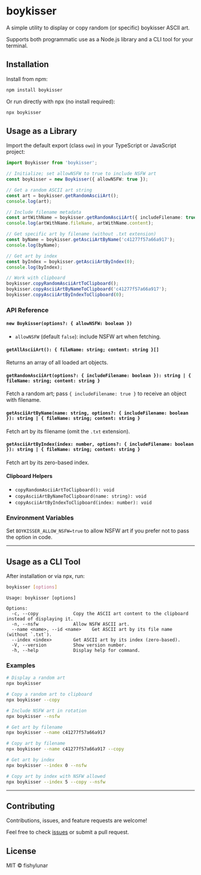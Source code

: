 # boykisser

A simple utility to display or copy random (or specific) boykisser ASCII art.

Supports both programmatic use as a Node.js library and a CLI tool for your terminal.

## Installation

Install from npm:

```bash
npm install boykisser
```

Or run directly with npx (no install required):

```bash
npx boykisser
```

## Usage as a Library

Import the default export (class `owo`) in your TypeScript or JavaScript project:

```ts
import Boykisser from 'boykisser';

// Initialize; set allowNSFW to true to include NSFW art
const boykisser = new Boykisser({ allowNSFW: true });

// Get a random ASCII art string
const art = boykisser.getRandomAsciiArt();
console.log(art);

// Include filename metadata
const artWithName = boykisser.getRandomAsciiArt({ includeFilename: true });
console.log(artWithName.fileName, artWithName.content);

// Get specific art by filename (without .txt extension)
const byName = boykisser.getAsciiArtByName('c41277f57a66a917');
console.log(byName);

// Get art by index
const byIndex = boykisser.getAsciiArtByIndex(0);
console.log(byIndex);

// Work with clipboard
boykisser.copyRandomAsciiArtToClipboard();
boykisser.copyAsciiArtByNameToClipboard('c41277f57a66a917');
boykisser.copyAsciiArtByIndexToClipboard(0);
```

### API Reference

#### `new Boykisser(options?: { allowNSFW: boolean })`
- `allowNSFW` (default `false`): include NSFW art when fetching.

#### `getAllAsciiArt(): { fileName: string; content: string }[]`
Returns an array of all loaded art objects.

#### `getRandomAsciiArt(options?: { includeFilename: boolean }): string | { fileName: string; content: string }`
Fetch a random art; pass `{ includeFilename: true }` to receive an object with filename.

#### `getAsciiArtByName(name: string, options?: { includeFilename: boolean }): string | { fileName: string; content: string }`
Fetch art by its filename (omit the `.txt` extension).

#### `getAsciiArtByIndex(index: number, options?: { includeFilename: boolean }): string | { fileName: string; content: string }`
Fetch art by its zero-based index.

#### Clipboard Helpers
- `copyRandomAsciiArtToClipboard(): void`
- `copyAsciiArtByNameToClipboard(name: string): void`
- `copyAsciiArtByIndexToClipboard(index: number): void`

### Environment Variables
Set `BOYKISSER_ALLOW_NSFW=true` to allow NSFW art if you prefer not to pass the option in code.

---

## Usage as a CLI Tool

After installation or via npx, run:

```bash
boykisser [options]
```

```
Usage: boykisser [options]

Options:
  -c, --copy             Copy the ASCII art content to the clipboard instead of displaying it.
  -n, --nsfw             Allow NSFW ASCII art.
  --name <name>, --id <name>    Get ASCII art by its file name (without `.txt`).
  --index <index>        Get ASCII art by its index (zero-based).
  -V, --version          Show version number.
  -h, --help             Display help for command.
```

### Examples

```bash
# Display a random art
npx boykisser

# Copy a random art to clipboard
npx boykisser --copy

# Include NSFW art in rotation
npx boykisser --nsfw

# Get art by filename
npx boykisser --name c41277f57a66a917

# Copy art by filename
npx boykisser --name c41277f57a66a917 --copy

# Get art by index
npx boykisser --index 0 --nsfw

# Copy art by index with NSFW allowed
npx boykisser --index 5 --copy --nsfw
```

---

## Contributing
Contributions, issues, and feature requests are welcome!

Feel free to check [issues](https://github.com/fishylunar/boykisser/issues) or submit a pull request.

## License

MIT © fishylunar
